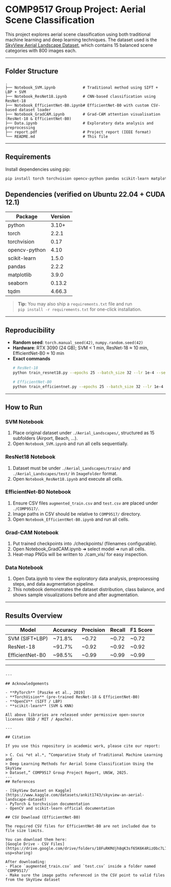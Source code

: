 # COMP9517 Group Project: Aerial Scene Classification

This project explores aerial scene classification using both traditional machine learning and deep learning techniques. The dataset used is the [SkyView Aerial Landscape Dataset](https://www.kaggle.com/datasets/ankit1743/skyview-an-aerial-landscape-dataset), which contains 15 balanced scene categories with 800 images each.

---

## Folder Structure

```
.
├── Notebook_SVM.ipynb            # Traditional method using SIFT + LBP + SVM
├── Notebook_ResNet18.ipynb       # CNN-based classification using ResNet-18
├── Notebook_EfficientNet-B0.ipynb# EfficientNet-B0 with custom CSV-based dataset loader
├── Notebook_GradCAM.ipynb        # Grad-CAM attention visualisation (ResNet-18 & EfficientNet-B0)
├── Data.ipynb                    # Exploratory data analysis and preprocessing
├── report.pdf                    # Project report (IEEE format)
└── README.md                     # This file
```

---

## Requirements

Install dependencies using pip:

```bash
pip install torch torchvision opencv-python pandas scikit-learn matplotlib seaborn tqdm
```
## Dependencies  (verified on Ubuntu 22.04 + CUDA 12.1)

| Package | Version |
|---------|---------|
| python  | 3.10+   |
| torch   | 2.2.1   |
| torchvision | 0.17 |
| opencv-python | 4.10 |
| scikit-learn | 1.5.0 |
| pandas  | 2.2.2 |
| matplotlib | 3.9.0 |
| seaborn | 0.13.2 |
| tqdm    | 4.66.3 |

> **Tip:** You may also ship a `requirements.txt` file and run  
> `pip install -r requirements.txt` for one-click installation.

---

## Reproducibility

- **Random seed**: `torch.manual_seed(42)`, `numpy.random.seed(42)`  
- **Hardware**: RTX 3090 (24 GB); SVM < 1 min, ResNet-18 ≈ 10 min, EfficientNet-B0 ≈ 10 min  
- **Exact commands**
  ```bash
  # ResNet-18
  python train_resnet18.py --epochs 25 --batch_size 32 --lr 1e-4 --seed 42

  # EfficientNet-B0
  python train_efficientnet.py --epochs 25 --batch_size 32 --lr 1e-4 --seed 42

---

## How to Run

### SVM Notebook

1. Place original dataset under `./Aerial_Landscapes/`, structured as 15 subfolders (Airport, Beach, ...).
2. Open `Notebook_SVM.ipynb` and run all cells sequentially.

### ResNet18 Notebook

1. Dataset must be under `./Aerial_Landscapes/train/` and `./Aerial_Landscapes/test/` in `ImageFolder` format.
2. Open `Notebook_ResNet18.ipynb` and execute all cells.

### EfficientNet-B0 Notebook

1. Ensure CSV files `augmented_train.csv` and `test.csv` are placed under `./COMP9517/`.
2. Image paths in CSV should be relative to `COMP9517/` directory.
3. Open `Notebook_EfficientNet-B0.ipynb` and run all cells.

### Grad-CAM Notebook
1. Put trained checkpoints into ./checkpoints/ (filenames configurable).
2. Open Notebook_GradCAM.ipynb ➜ select model ➜ run all cells.
3. Heat-map PNGs will be written to ./cam_vis/ for easy inspection.

### Data Notebook
1. Open Data.ipynb to view the exploratory data analysis, preprocessing steps, and data augmentation pipeline.
2. This notebook demonstrates the dataset distribution, class balance, and shows sample visualizations before and after augmentation.
---

## Results Overview

| Model            | Accuracy | Precision | Recall | F1 Score |
|------------------|----------|-----------|--------|----------|
| SVM (SIFT+LBP)   | ~71.8%   | ~0.72     | ~0.72  | ~0.72    |
| ResNet-18        | ~91.7%   | ~0.92     | ~0.92  | ~0.92    |
| EfficientNet-B0  | ~98.5%   | ~0.99     | ~0.99  | ~0.99    |

---



###

```
---

## Acknowledgements

- **PyTorch** [Paszke et al., 2019]  
- **TorchVision** (pre-trained ResNet-18 & EfficientNet-B0)  
- **OpenCV** (SIFT / LBP)  
- **scikit-learn** (SVM & KNN)

All above libraries are released under permissive open-source
licenses (BSD / MIT / Apache).

---

## Citation

If you use this repository in academic work, please cite our report:

> C. Cui *et al.*, “Comparative Study of Traditional Machine Learning and  
> Deep Learning Methods for Aerial Scene Classification Using the SkyView  
> Dataset,” COMP9517 Group Project Report, UNSW, 2025.
---
## References

- [SkyView Dataset on Kaggle](https://www.kaggle.com/datasets/ankit1743/skyview-an-aerial-landscape-dataset)
- PyTorch & torchvision documentation
- OpenCV and scikit-learn official documentation

## CSV Download (EfficientNet-B0)

The required CSV files for EfficientNet-B0 are not included due to file size limits.

You can download them here:  
[Google Drive - CSV Files](https://drive.google.com/drive/folders/18FuRKMdjh8qK3sf65K6K4RizObc7L7oE?usp=sharing)

After downloading:
- Place `augmented_train.csv` and `test.csv` inside a folder named `COMP9517/`
- Make sure the image paths referenced in the CSV point to valid files from the SkyView dataset

